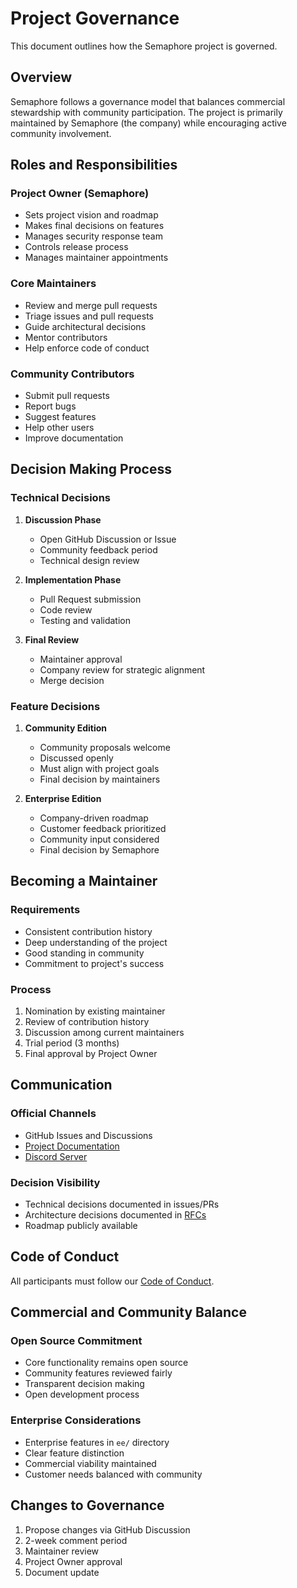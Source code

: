 # Project Governance

This document outlines how the Semaphore project is governed.

## Overview

Semaphore follows a governance model that balances commercial stewardship with community participation. The project is primarily maintained by Semaphore (the company) while encouraging active community involvement.

## Roles and Responsibilities

### Project Owner (Semaphore)

- Sets project vision and roadmap
- Makes final decisions on features
- Manages security response team
- Controls release process
- Manages maintainer appointments

### Core Maintainers

- Review and merge pull requests
- Triage issues and pull requests
- Guide architectural decisions
- Mentor contributors
- Help enforce code of conduct

### Community Contributors

- Submit pull requests
- Report bugs
- Suggest features
- Help other users
- Improve documentation

## Decision Making Process

### Technical Decisions

1. **Discussion Phase**
   - Open GitHub Discussion or Issue
   - Community feedback period
   - Technical design review

2. **Implementation Phase**
   - Pull Request submission
   - Code review
   - Testing and validation

3. **Final Review**
   - Maintainer approval
   - Company review for strategic alignment
   - Merge decision

### Feature Decisions

1. **Community Edition**
   - Community proposals welcome
   - Discussed openly
   - Must align with project goals
   - Final decision by maintainers

2. **Enterprise Edition**
   - Company-driven roadmap
   - Customer feedback prioritized
   - Community input considered
   - Final decision by Semaphore

## Becoming a Maintainer

### Requirements

- Consistent contribution history
- Deep understanding of the project
- Good standing in community
- Commitment to project's success

### Process

1. Nomination by existing maintainer
2. Review of contribution history
3. Discussion among current maintainers
4. Trial period (3 months)
5. Final approval by Project Owner

## Communication

### Official Channels

- GitHub Issues and Discussions
- [Project Documentation](https://docs.semaphoreci.com/CE/getting-started/about-semaphore)
- [Discord Server](https://discord.gg/zEwewmzuft)

### Decision Visibility

- Technical decisions documented in issues/PRs
- Architecture decisions documented in [RFCs](../rfcs/README.md)
- Roadmap publicly available

## Code of Conduct

All participants must follow our [Code of Conduct](CODE_OF_CONDUCT.md).

## Commercial and Community Balance

### Open Source Commitment

- Core functionality remains open source
- Community features reviewed fairly
- Transparent decision making
- Open development process

### Enterprise Considerations

- Enterprise features in `ee/` directory
- Clear feature distinction
- Commercial viability maintained
- Customer needs balanced with community

## Changes to Governance

1. Propose changes via GitHub Discussion
2. 2-week comment period
3. Maintainer review
4. Project Owner approval
5. Document update
